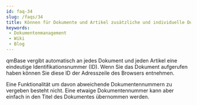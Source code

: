 ```yaml
---
id: faq-34
slug: /faqs/34
title: Können für Dokumente und Artikel zusätzliche und individuelle Dokumentennummern vergeben werden
keywords:
 - Dokumentenmanagement
 - Wiki
 - Blog
---
```

qmBase vergibt automatisch an jedes Dokument und jeden Artikel eine eindeutige Identifikationsnummer (ID). Wenn Sie das Dokument aufgerufen haben können Sie diese ID der Adresszeile des Browsers entnehmen. 

Eine Funktionalität um davon abweichende Dokumentennummern zu vergeben besteht nicht. Eine etwaige Dokumentennummer kann aber einfach in den Titel des Dokumentes übernommen werden. 